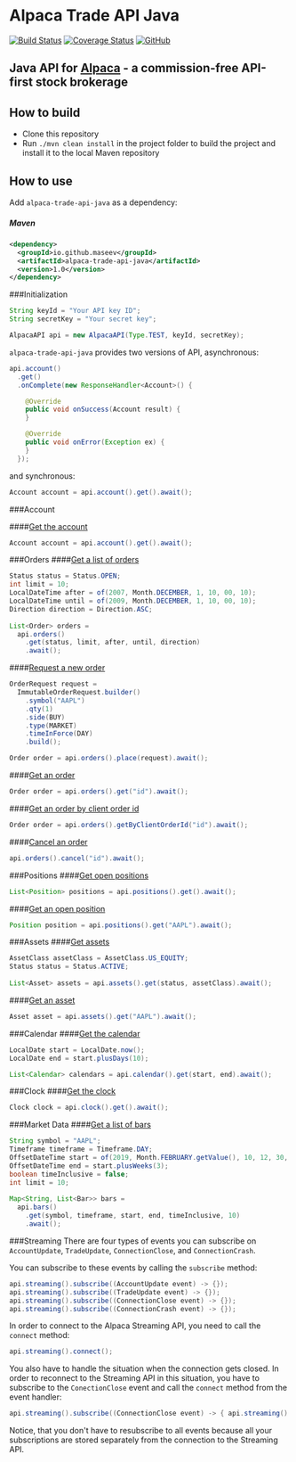 Alpaca Trade API Java
=====================
[![Build Status](https://travis-ci.org/maseev/alpaca-trade-api-java.svg?branch=master)](https://travis-ci.org/maseev/alpaca-trade-api-java)
[![Coverage Status](https://coveralls.io/repos/github/maseev/alpaca-trade-api-java/badge.svg?branch=master)](https://coveralls.io/github/maseev/alpaca-trade-api-java?branch=master)
[![GitHub](https://img.shields.io/github/license/maseev/alpaca-trade-api-java.svg)](https://github.com/maseev/alpaca-trade-api-java/blob/master/LICENSE)

Java API for [Alpaca](https://alpaca.markets) - a commission-free API-first stock brokerage
-------------------------------------------------------------------------------------------

How to build
------------
* Clone this repository
* Run `./mvn clean install` in the project folder to build the project and install it to the local Maven repository

How to use
----------

Add `alpaca-trade-api-java` as a dependency:

##### Maven
```xml
<dependency>
  <groupId>io.github.maseev</groupId>
  <artifactId>alpaca-trade-api-java</artifactId>
  <version>1.0</version>
</dependency>
```

###Initialization

```java
String keyId = "Your API key ID";
String secretKey = "Your secret key";

AlpacaAPI api = new AlpacaAPI(Type.TEST, keyId, secretKey);
```

`alpaca-trade-api-java` provides two versions of API, asynchronous:

```java
api.account()
  .get()
  .onComplete(new ResponseHandler<Account>() {

    @Override
    public void onSuccess(Account result) {
    }

    @Override
    public void onError(Exception ex) {
    }
  });
```

and synchronous:

```java
Account account = api.account().get().await();
```

###Account

####[Get the account](https://docs.alpaca.markets/api-documentation/web-api/account/#get-the-account)

```java
Account account = api.account().get().await();
```

###Orders
####[Get a list of orders](https://docs.alpaca.markets/api-documentation/web-api/orders/#get-a-list-of-orders)

```java
Status status = Status.OPEN;
int limit = 10;
LocalDateTime after = of(2007, Month.DECEMBER, 1, 10, 00, 10);
LocalDateTime until = of(2009, Month.DECEMBER, 1, 10, 00, 10);
Direction direction = Direction.ASC;
    
List<Order> orders =
  api.orders()
    .get(status, limit, after, until, direction)
    .await();
```

####[Request a new order](https://docs.alpaca.markets/api-documentation/web-api/orders/#request-a-new-order)

```java
OrderRequest request =
  ImmutableOrderRequest.builder()
    .symbol("AAPL")
    .qty(1)
    .side(BUY)
    .type(MARKET)
    .timeInForce(DAY)
    .build();

Order order = api.orders().place(request).await();
```

####[Get an order](https://docs.alpaca.markets/api-documentation/web-api/orders/#get-an-order)

```java
Order order = api.orders().get("id").await();
```

####[Get an order by client order id](https://docs.alpaca.markets/api-documentation/web-api/orders/#get-an-order-by-client-order-id)

```java
Order order = api.orders().getByClientOrderId("id").await();
```
####[Cancel an order](https://docs.alpaca.markets/api-documentation/web-api/orders/#cancel-an-order)

```java
api.orders().cancel("id").await();
```

###Positions
####[Get open positions](https://docs.alpaca.markets/api-documentation/web-api/positions/#get-open-positions)

```java
List<Position> positions = api.positions().get().await();
```
####[Get an open position](https://docs.alpaca.markets/api-documentation/web-api/positions/#get-an-open-position)

```java
Position position = api.positions().get("AAPL").await();
```

###Assets
####[Get assets](https://docs.alpaca.markets/api-documentation/web-api/assets/#get-assets)

```java
AssetClass assetClass = AssetClass.US_EQUITY;
Status status = Status.ACTIVE;
    
List<Asset> assets = api.assets().get(status, assetClass).await();
```
####[Get an asset](https://docs.alpaca.markets/api-documentation/web-api/assets/#get-an-asset)

```java
Asset asset = api.assets().get("AAPL").await();
```

###Calendar
####[Get the calendar](https://docs.alpaca.markets/api-documentation/web-api/calendar/#get-the-calendar)

```java
LocalDate start = LocalDate.now();
LocalDate end = start.plusDays(10);

List<Calendar> calendars = api.calendar().get(start, end).await();
```
###Clock
####[Get the clock](https://docs.alpaca.markets/api-documentation/web-api/clock/#get-the-clock)

```java
Clock clock = api.clock().get().await();
```

###Market Data
####[Get a list of bars](https://docs.alpaca.markets/api-documentation/api-v2/market-data/bars/#get-a-list-of-bars)

```java
String symbol = "AAPL";
Timeframe timeframe = Timeframe.DAY;
OffsetDateTime start = of(2019, Month.FEBRUARY.getValue(), 10, 12, 30, 00, 0, ZoneOffset.UTC);
OffsetDateTime end = start.plusWeeks(3);
boolean timeInclusive = false;
int limit = 10;
    
Map<String, List<Bar>> bars =
  api.bars()
    .get(symbol, timeframe, start, end, timeInclusive, 10)
    .await();
```

###Streaming
There are four types of events you can subscribe on `AccountUpdate`, `TradeUpdate`, 
`ConnectionClose`, and `ConnectionCrash`.

You can subscribe to these events by calling the `subscribe` method:

```java
api.streaming().subscribe((AccountUpdate event) -> {});
api.streaming().subscribe((TradeUpdate event) -> {});
api.streaming().subscribe((ConnectionClose event) -> {});
api.streaming().subscribe((ConnectionCrash event) -> {});
```

In order to connect to the Alpaca Streaming API, you need to call the `connect` method:

```java
api.streaming().connect();
```

You also have to handle the situation when the connection gets closed. In order to 
reconnect to the Streaming API in this situation, you have to subscribe to the `ConectionClose` event and call the `connect` method from the event handler:

```java
api.streaming().subscribe((ConnectionClose event) -> { api.streaming().connect(); });
```

Notice, that you don't have to resubscribe to all events because all your subscriptions are stored
 separately from the connection to the Streaming API.